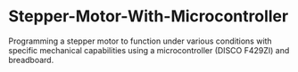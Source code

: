 # Stepper-Motor-With-Microcontroller
Programming a stepper motor to function under various conditions with specific mechanical capabilities using a microcontroller (DISCO F429ZI) and breadboard.
